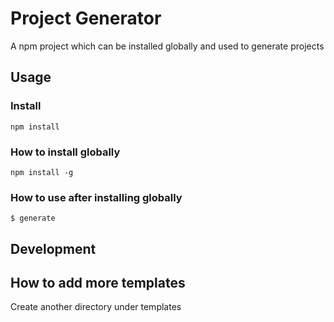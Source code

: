 # Project Generator

A npm project which can be installed globally and used to generate projects

## Usage
### Install
```npm install```

 ### How to install globally
```npm install -g```

### How to use after installing globally

```
$ generate
```

## Development

## How to add more templates

Create another directory under templates
